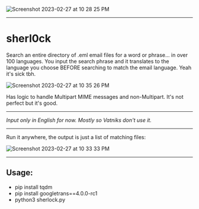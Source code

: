![Screenshot 2023-02-27 at 10 28 25 PM](https://user-images.githubusercontent.com/93559326/221772171-efc9f5e1-960a-49c0-95c4-1de0aae8144a.png)

---

# sherl0ck

Search an entire directory of .eml email files for a word or phrase... in over 100 languages. You input the search phrase and it translates to the language you choose BEFORE searching to match the email language. Yeah it's sick tbh. 

![Screenshot 2023-02-27 at 10 35 26 PM](https://user-images.githubusercontent.com/93559326/221773478-4881db95-2036-4e86-9ed5-fb3ae6c6a37d.png)


Has logic to handle Multipart MIME messages and non-Multipart. It's not perfect but it's good. 


---

*Input only in English for now. Mostly so Vatniks don't use it.* 

---

Run it anywhere, the output is just a list of matching files:

![Screenshot 2023-02-27 at 10 33 33 PM](https://user-images.githubusercontent.com/93559326/221773085-72537522-3a33-4b32-86c0-392dddee6b0f.png)



---

## Usage:
- pip install tqdm
- pip install googletrans==4.0.0-rc1
- python3 sherlock.py
